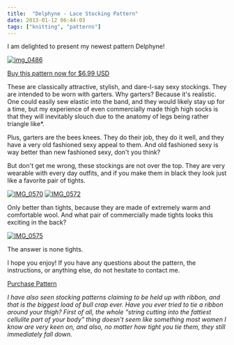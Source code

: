 ```yaml
---
title:  "Delphyne - Lace Stocking Pattern"
date: 2013-01-12 06:44:03
tags: ["knitting", "patterns"]
---
```

I am delighted to present my newest pattern Delphyne!

[![img_0486](/uploads/2013/01/img_0486.jpg)](http://www.ravelry.com/purchase/un-petit-squab-designs/134729)

[Buy this pattern now for $6.99 USD](http://www.ravelry.com/purchase/un-petit-squab-designs/134729)

These are classically attractive, stylish, and dare-I-say sexy stockings. They are intended to be worn with garters. Why garters? Because it's realistic. One could easily sew elastic into the band, and they would likely stay up for a time, but my experience of even commercially made thigh high socks is that they will inevitably slouch due to the anatomy of legs being rather triangle like*.

Plus, garters are the bees knees. They do their job, they do it well, and they have a very old fashioned sexy appeal to them. And old fashioned sexy is way better than new fashioned sexy, don't you think?

But don't get me wrong, these stockings are not over the top. They are very wearable with every day outfits, and if you make them in black they look just like a favorite pair of tights.

[![IMG_0570](/uploads/2013/01/IMG_0570.jpg)](http://www.ravelry.com/purchase/un-petit-squab-designs/134729)
[![IMG_0572](/uploads/2013/01/IMG_0572.jpg)](http://www.ravelry.com/purchase/un-petit-squab-designs/134729)

Only better than tights, because they are made of extremely warm and comfortable wool. And what pair of commercially made tights looks this exciting in the back?

[![IMG_0575](/uploads/2013/01/IMG_0575.jpg)](http://www.ravelry.com/purchase/un-petit-squab-designs/134729)

The answer is none tights.

I hope you enjoy! If you have any questions about the pattern, the instructions, or anything else, do not hesitate to contact me.

[Purchase Pattern](http://www.ravelry.com/purchase/un-petit-squab-designs/134729)

*I have also seen stocking patterns claiming to be held up with ribbon, and that is the biggest load of bull crap ever. Have you ever tried to tie a ribbon around your thigh? First of all, the whole "string cutting into the fattiest cellulite part of your body" thing doesn't seem like something most women I know are very keen on, and also, no matter how tight you tie them, they still immediately fall down.*
